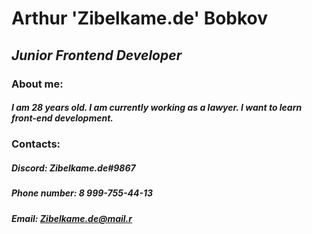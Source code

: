 # **Arthur 'Zibelkame.de' Bobkov** 
## *Junior Frontend Developer*
### About me:
##### I am 28 years old. I am currently working as a lawyer. I want to learn front-end development.
### Contacts:
##### Discord: Zibelkame.de#9867
##### Phone number: 8 999-755-44-13
##### Email: Zibelkame.de@mail.r